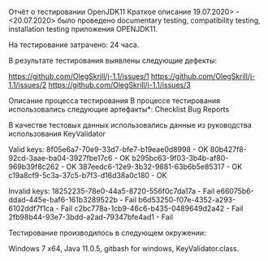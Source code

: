 Отчёт о тестировании OpenJDK11
Краткое описание
19.07.2020> - <20.07.2020> было проведено documentary testing, compatibility testing, installation testing приложения OPENJDK11.

На тестирование затрачено: 24 часа.

В результате тестирования выявлены следующие дефекты:

https://github.com/OlegSkrill/j-1.1/issues/1
https://github.com/OlegSkrill/j-1.1/issues/2
https://github.com/OlegSkrill/j-1.1/issues/3

Описание процесса тестирования
В процессе тестирования использовались следующие артефакты*:
Checklist
Bug Reports

В качестве тестовых данных использовались данные из руководства использования KeyValidator

Valid keys:
8f05e6a7-70e9-33d7-bfe7-b19eae0d8998 - OK
80b427f8-92cd-3aae-ba04-3927fbe17c6 - OK
b295bc63-9f03-3b4b-af80-969b39f8c262 - OK
387eedc6-12e9-3b32-9881-63b6b5e85317 - OK
c19a8cf9-5c3a-37c5-b7f3-d16d38a0c180 - OK

Invalid keys:
18252235-78e0-44a5-8720-556f0c7da17a - Fail
e66075b6-ddad-445e-baf6-161b3289522b - Fail
b6d53250-f07e-4352-a293-6102ddf7f1ca - Fail
c2bc778a-1cb9-46c6-b435-0489649d2a42 - Fail
2fb98b44-93e7-3bdd-a2ad-79347bfe4ad1 - Fail

Тестирование производилось в следующем окружении:

Windows 7 x64, Java 11.0.5, gitbash for windows, KeyValidator.class.
